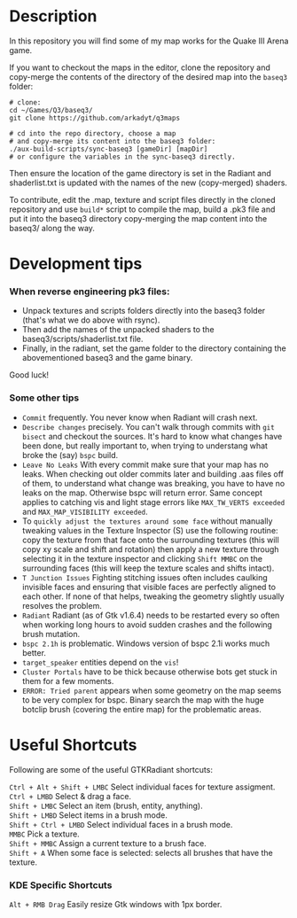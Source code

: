 # Description

In this repository you will find some of my map works for the Quake III Arena game.

If you want to checkout the maps in the editor, clone the repository and copy-merge the contents of the directory of the desired map into the `baseq3` folder:
```
# clone:
cd ~/Games/Q3/baseq3/
git clone https://github.com/arkadyt/q3maps

# cd into the repo directory, choose a map 
# and copy-merge its content into the baseq3 folder:
./aux-build-scripts/sync-baseq3 [gameDir] [mapDir]
# or configure the variables in the sync-baseq3 directly.
```
Then ensure the location of the game directory is set in the Radiant and shaderlist.txt is updated with the names of the new (copy-merged) shaders.

To contribute, edit the .map, texture and script files directly in the cloned repository and use `build*` script to compile the map, build a .pk3 file and put it into the baseq3 directory copy-merging the map content into the baseq3/ along the way.

# Development tips

### When reverse engineering pk3 files:

* Unpack textures and scripts folders directly into the baseq3 folder (that's what we do above with rsync).
* Then add the names of the unpacked shaders to the baseq3/scripts/shaderlist.txt file.
* Finally, in the radiant, set the game folder to the directory containing the abovementioned baseq3 and the game binary.

Good luck!

### Some other tips

* `Commit` frequently. You never know when Radiant will crash next.
* `Describe changes` precisely. You can't walk through commits with `git bisect` and checkout the sources. It's hard to know what changes have been done, but really important to, when trying to understang what broke the (say) `bspc` build.
* `Leave No Leaks` With every commit make sure that your map has no leaks. When checking out older commits later and building .aas files off of them, to understand what change was breaking, you have to have no leaks on the map. Otherwise bspc will return error. Same concept applies to catching vis and light stage errors like `MAX_TW_VERTS exceeded` and `MAX_MAP_VISIBILITY exceeded`. 
* To `quickly adjust the textures around some face` without manually tweaking values in the Texture Inspector (S) use the following routine: copy the texture from that face onto the surrounding textures (this will copy xy scale and shift and rotation) then apply a new texture through selecting it in the texture inspector and clicking `Shift MMBC` on the surrounding faces (this will keep the texture scales and shifts intact).
* `T Junction Issues` Fighting stitching issues often includes caulking invisible faces and ensuring that visible faces are perfectly aligned to each other. If none of that helps, tweaking the geometry slightly usually resolves the problem.
* `Radiant` Radiant (as of Gtk v1.6.4) needs to be restarted every so often when working long hours to avoid sudden crashes and the following brush mutation.
* `bspc 2.1h` is problematic. Windows version of bspc 2.1i works much better.
* `target_speaker` entities depend on the `vis`!
* `Cluster Portals` have to be thick because otherwise bots get stuck in them for a few moments.
* `ERROR: Tried parent` appears when some geometry on the map seems to be very complex for bspc. Binary search the map with the huge botclip brush (covering the entire map) for the problematic areas.

# Useful Shortcuts

Following are some of the useful GTKRadiant shortcuts:

`Ctrl + Alt + Shift + LMBC` Select individual faces for texture assigment.<br>
`Ctrl + LMBD` Select & drag a face.<br>
`Shift + LMBC` Select an item (brush, entity, anything).<br>
`Shift + LMBD` Select items in a brush mode.<br>
`Shift + Ctrl + LMBD` Select individual faces in a brush mode.<br>
`MMBC` Pick a texture.<br>
`Shift + MMBC` Assign a current texture to a brush face.<br>
`Shift + A` When some face is selected: selects all brushes that have the texture.<br>


### KDE Specific Shortcuts

`Alt + RMB Drag` Easily resize Gtk windows with 1px border.
